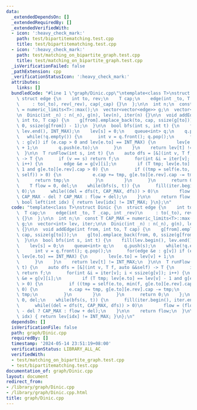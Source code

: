 ```yaml
---
data:
  _extendedDependsOn: []
  _extendedRequiredBy: []
  _extendedVerifiedWith:
  - icon: ':heavy_check_mark:'
    path: test/bipartitematching.test.cpp
    title: test/bipartitematching.test.cpp
  - icon: ':heavy_check_mark:'
    path: test/matching_on_bipartite_graph.test.cpp
    title: test/matching_on_bipartite_graph.test.cpp
  _isVerificationFailed: false
  _pathExtension: cpp
  _verificationStatusIcon: ':heavy_check_mark:'
  attributes:
    links: []
  bundledCode: "#line 1 \"graph/Dinic.cpp\"\ntemplate<class T>\nstruct Dinic {\n \
    \ struct edge {\n    int to, rev;\n    T cap;\n    edge(int _to, T _cap, int _rev)\n\
    \     : to(_to), rev(_rev), cap(_cap) {}\n  };\n\n  int n;\n  const T CAP_MAX\
    \ = numeric_limits<T>::max();\n  vector<vector<edge>> g;\n  vector<int> lev, iter;\n\
    \n  Dinic(int _n) : n(_n), g(n), lev(n), iter(n) {}\n\n  void addEdge(int from,\
    \ int to, T cap) {\n    g[from].emplace_back(to, cap, ssize(g[to]));\n    g[to].emplace_back(from,\
    \ 0, ssize(g[from]) - 1);\n  }\n\n  bool bfs(int s, int t) {\n    fill(lev.begin(),\
    \ lev.end(), INT_MAX);\n    lev[s] = 0;\n    queue<int> q;\n    q.push(s);\n \
    \   while(!q.empty()) {\n      int v = q.front(); q.pop();\n      for(edge &e\
    \ : g[v]) if (e.cap > 0 and lev[e.to] == INT_MAX) {\n        lev[e.to] = lev[v]\
    \ + 1;\n        q.push(e.to);\n      }\n    }\n    return lev[t] != INT_MAX;\n\
    \  }\n\n  T runFlow(int s, int t) {\n    auto dfs = [&](int v, T f, auto &&self)\
    \ -> T {\n      if (v == s) return f;\n      for(int &i = iter[v]; i < ssize(g[v]);\
    \ i++) {\n        edge &e = g[v][i];\n        if (T tmp; lev[e.to] == lev[v] -\
    \ 1 and g[e.to][e.rev].cap > 0) {\n          if ((tmp = self(e.to, min(f, g[e.to][e.rev].cap),\
    \ self)) > 0) {\n            e.cap += tmp, g[e.to][e.rev].cap -= tmp;\n      \
    \      return tmp;\n          }\n        }\n      }\n      return 0;\n    };\n\
    \    T flow = 0, del;\n    while(bfs(s, t)) {\n      fill(iter.begin(), iter.end(),\
    \ 0);\n      while((del = dfs(t, CAP_MAX, dfs)) > 0)\n        flow = (flow >=\
    \ CAP_MAX - del ? CAP_MAX : flow + del);\n    }\n\n    return flow;\n  }\n\n \
    \ bool left(int idx) { return lev[idx] != INT_MAX; }\n};\n"
  code: "template<class T>\nstruct Dinic {\n  struct edge {\n    int to, rev;\n  \
    \  T cap;\n    edge(int _to, T _cap, int _rev)\n     : to(_to), rev(_rev), cap(_cap)\
    \ {}\n  };\n\n  int n;\n  const T CAP_MAX = numeric_limits<T>::max();\n  vector<vector<edge>>\
    \ g;\n  vector<int> lev, iter;\n\n  Dinic(int _n) : n(_n), g(n), lev(n), iter(n)\
    \ {}\n\n  void addEdge(int from, int to, T cap) {\n    g[from].emplace_back(to,\
    \ cap, ssize(g[to]));\n    g[to].emplace_back(from, 0, ssize(g[from]) - 1);\n\
    \  }\n\n  bool bfs(int s, int t) {\n    fill(lev.begin(), lev.end(), INT_MAX);\n\
    \    lev[s] = 0;\n    queue<int> q;\n    q.push(s);\n    while(!q.empty()) {\n\
    \      int v = q.front(); q.pop();\n      for(edge &e : g[v]) if (e.cap > 0 and\
    \ lev[e.to] == INT_MAX) {\n        lev[e.to] = lev[v] + 1;\n        q.push(e.to);\n\
    \      }\n    }\n    return lev[t] != INT_MAX;\n  }\n\n  T runFlow(int s, int\
    \ t) {\n    auto dfs = [&](int v, T f, auto &&self) -> T {\n      if (v == s)\
    \ return f;\n      for(int &i = iter[v]; i < ssize(g[v]); i++) {\n        edge\
    \ &e = g[v][i];\n        if (T tmp; lev[e.to] == lev[v] - 1 and g[e.to][e.rev].cap\
    \ > 0) {\n          if ((tmp = self(e.to, min(f, g[e.to][e.rev].cap), self)) >\
    \ 0) {\n            e.cap += tmp, g[e.to][e.rev].cap -= tmp;\n            return\
    \ tmp;\n          }\n        }\n      }\n      return 0;\n    };\n    T flow =\
    \ 0, del;\n    while(bfs(s, t)) {\n      fill(iter.begin(), iter.end(), 0);\n\
    \      while((del = dfs(t, CAP_MAX, dfs)) > 0)\n        flow = (flow >= CAP_MAX\
    \ - del ? CAP_MAX : flow + del);\n    }\n\n    return flow;\n  }\n\n  bool left(int\
    \ idx) { return lev[idx] != INT_MAX; }\n};\n"
  dependsOn: []
  isVerificationFile: false
  path: graph/Dinic.cpp
  requiredBy: []
  timestamp: '2024-05-14 23:51:19+08:00'
  verificationStatus: LIBRARY_ALL_AC
  verifiedWith:
  - test/matching_on_bipartite_graph.test.cpp
  - test/bipartitematching.test.cpp
documentation_of: graph/Dinic.cpp
layout: document
redirect_from:
- /library/graph/Dinic.cpp
- /library/graph/Dinic.cpp.html
title: graph/Dinic.cpp
---
```

